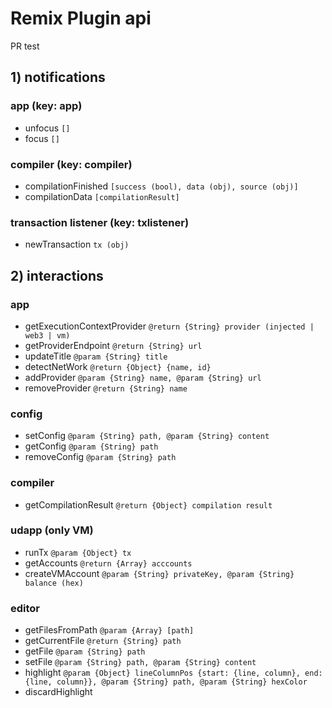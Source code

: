 # Remix Plugin api

PR test
 
## 1) notifications

### app (key: app)
 
 - unfocus `[]`
 - focus `[]`

### compiler (key: compiler)

 - compilationFinished `[success (bool), data (obj), source (obj)]`
 - compilationData `[compilationResult]`
 
### transaction listener (key: txlistener)

 - newTransaction `tx (obj)`

## 2) interactions

### app

 - getExecutionContextProvider `@return {String} provider (injected | web3 | vm)`
 - getProviderEndpoint `@return {String} url`
 - updateTitle `@param {String} title`
 - detectNetWork `@return {Object} {name, id}`
 - addProvider `@param {String} name, @param {String} url`
 - removeProvider `@return {String} name`
 
### config

 - setConfig `@param {String} path, @param {String} content`
 - getConfig `@param {String} path`
 - removeConfig `@param {String} path`

### compiler
 - getCompilationResult `@return {Object} compilation result`

### udapp (only VM)
 - runTx `@param {Object} tx`
 - getAccounts `@return {Array} acccounts`
 - createVMAccount `@param {String} privateKey, @param {String} balance (hex)`
 
### editor
 - getFilesFromPath `@param {Array} [path]`
 - getCurrentFile `@return {String} path`
 - getFile `@param {String} path`
 - setFile `@param {String} path, @param {String} content`
 - highlight `@param {Object} lineColumnPos {start: {line, column}, end: {line, column}}, @param {String} path, @param {String} hexColor`
 - discardHighlight
 
